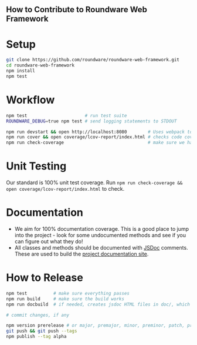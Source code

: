 ## How to Contribute to Roundware Web Framework

# Setup

```bash
git clone https://github.com/roundware/roundware-web-framework.git
cd roundware-web-framework
npm install
npm test
```

# Workflow

```bash
npm test                      # run test suite
ROUNDWARE_DEBUG=true npm test # send logging statements to STDOUT

npm run devstart && open http://localhost:8080        # Uses webpack to live-reload source code in your browser
npm run cover && open coverage/lcov-report/index.html # checks code coverage and opens a report in the browser
npm run check-coverage                                # make sure we have 100% unit test coverage; no excuses!
```

# Unit Testing

Our standard is 100% unit test coverage. Run `npm run check-coverage && open coverage/lcov-report/index.html` to check.

# Documentation

* We aim for 100% documentation coverage. This is a good place to jump into the project - look for some undocumented methods and see if you can figure out what they do!
* All classes and methods should be documented with [JSDoc](http://usejsdoc.org/) comments. These are used to build the [project documentation site](https://roundware.github.io/roundware-web-framework/).

# How to Release

```bash
npm test          # make sure everything passes
npm run build     # make sure the build works
npm run docbuild  # if needed, creates jsdoc HTML files in doc/, which powers the project site

# commit changes, if any

npm version prerelease # or major, premajor, minor, preminor, patch, prepatch, or prerelease; also creates a git tag
git push && git push --tags
npm publish --tag alpha
```

